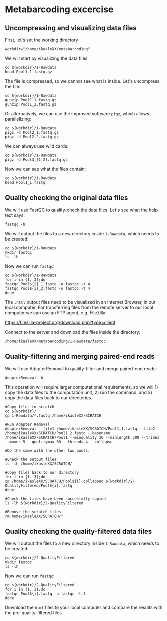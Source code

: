 # Metabarcoding excercise
## Uncompressing and visualizing data files
First, let's set the working directory
```
workdir="/home/ikasleXX/metabarcoding"
```

We will start by visualizing the data files:
```
cd ${workdir}/1-Rawdata
head Pool1_1.fastq.gz
```

The file is compressed, so we cannot see what is inside. Let's uncompress the file:
```
cd ${workdir}/1-Rawdata
gunzip Pool1_1.fastq.gz
gunzip Pool1_2.fastq.gz
```
Or alternatively, we can use the improved software `pigz`, which allows parallelizing:
```
cd ${workdir}/1-Rawdata
pigz -d Pool2_1.fastq.gz
pigz -d Pool2_2.fastq.gz
```
We can always use wild cards:
```
cd ${workdir}/1-Rawdata
pigz -d Pool3_[1-2].fastq.gz
```
Now we can see what the files contain:
```
cd ${workdir}/1-Rawdata
head Pool1_1.fastq
```
## Quality checking the original data files
We will use FastQC to quality-check the data files. Let's see what the help text says:
```
fastqc -h
```
We will output the files to a new directory inside `1-Rawdata`, which needs to be created:
```
cd ${workdir}/1-Rawdata
mkdir fastqc
ls -lh
```
Now we can run `fastqc`:
```
cd ${workdir}/1-Rawdata
for i in {1..3};do
fastqc Pool${i}_1.fastq -o fastqc -t 4
fastqc Pool${i}_2.fastq -o fastqc -t 4
done
```
The `.html` output files need to be visualized in an Internet Browser, in our local computer. For transferring files from the remote server to our local computer we can use an FTP agent, e.g. FileZilla:

https://filezilla-project.org/download.php?type=client

Connect to the server and download the files inside the directory:
```
/home/ikasleXX/metabarcoding/1-Rawdata/fastqc
```
## Quality-filtering and merging paired-end reads
We will use AdapterRemoval to quality-filter and merge paired-end reads:
```
AdapterRemoval -h
```
This operation will require larger computational requirements, so we will 1) copy the data files to the computation unit, 2) run the command, and 3) copy the data files back to our directories.
```
#Copy files to scratch
cd ${workdir}/
cp 1-Rawdata/*.fastq /home/ikasleXX/SCRATCH

#Run Adapter Removal
AdapterRemoval --file1 /home/ikasleXX/SCRATCH/Pool1_1.fastq --file2 /home/ikasleXX/SCRATCH/Pool1_2.fastq --basename /home/ikasleXX/SCRATCH/Pool1 --minquality 30 --minlength 300 --trimns --maxns 5 --qualitymax 60 --threads 4 --collapse

#Do the same with the other two pools.

#Check the output files
ls -lh /home/ikasleXX/SCRATCH/

#Copy files back to our directory
for i in {1..3};do
cp /home/ikasleXX/SCRATCH/Pool${i}.collapsed ${workdir}/2-QualityFiltered/Pool${i}.fastq
done

#Check the files have been succesfully copied
ls -lh ${workdir}/2-QualityFiltered

#Remove the scratch files
rm home/ikasleXX/SCRATCH/*
```
## Quality checking the quality-filtered data files
We will output the files to a new directory inside `1-Rawdata`, which needs to be created:
```
cd ${workdir}/2-QualityFiltered
mkdir fastqc
ls -lh
```
Now we can run `fastqc`:
```
cd ${workdir}/2-QualityFiltered
for i in {1..3};do
fastqc Pool${i}.fastq -o fastqc -t 4
done
```
Download the `html` files to your local computer and compare the results with the pre-quality-filtered files.


